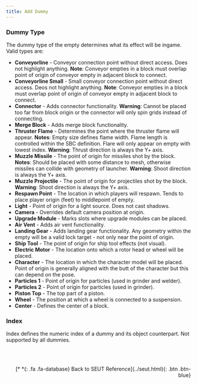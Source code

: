 ```yaml
---
title: Add Dummy
---
```

### Dummy Type
The dummy type of the empty determines what its effect will be ingame. Valid types are:

* **Conveyorline** - Conveyor connection point without direct access. Does not highlight anything. **Note**: Conveyor empties in a block must overlap point of origin of conveyor empty in adjacent block to connect.
* **Conveyorline Small** - Small conveyor connection point without direct access. Deos not highlight anything. **Note**: Conveyor empties in a block must overlap point of origin of conveyor empty in adjacent block to connect.
* **Connector** - Adds connector functionality. **Warning**: Cannot be placed too far from block origin or the connector will only spin grids instead of connecting.
* **Merge Block** - Adds merge block functionality.
* **Thruster Flame** - Determines the point where the thruster flame will appear. **Notes**: Empty size defines flame width. Flame length is controlled within the SBC definition. Flare will only appear on empty with lowest index. **Warning**: Thrust direction is always the Y+ axis.
* **Muzzle Missile** - The point of origin for missiles shot by the block. **Notes**: Should be placed with some distance to mesh, otherwise missiles can collide with geometry of launcher. **Warning**: Shoot direction is always the Y+ axis.
* **Muzzle Projectile** - The point of origin for projectiles shot by the block. **Warning**: Shoot direction is always the Y+ axis.
* **Respawn Point** - The location in which players will respawn. Tends to place player origin (feet) to middlepoint of empty.
* **Light** - Point of origin for a light source. Does not cast shadows.
* **Camera** - Overrides default camera position at origin.
* **Upgrade Module** - Marks slots where upgrade modules can be placed.
* **Air Vent** - Adds air vent functionality.
* **Landing Gear** - Adds landing gear functionality. Any geometry within the empty will be a valid lock target - not only near the point of origin.
* **Ship Tool** - The point of origin for ship tool effects (not visual).
* **Electric Motor** - The location onto which a rotor head or wheel will be placed.
* **Character** - The location in which the character model will be placed. Point of origin is generally aligned with the butt of the character but this can depend on the pose.
* **Particles 1** - Point of origin for particles (used in grinder and welder).
* **Particles 2** - Point of origin for particles (used in grinder).
* **Piston Top** - The top part of a piston.
* **Wheel** - The position at which a wheel is connected to a suspension.
* **Center** - Defines the center of a block.

### Index
Index defines the numeric index of a dummy and its object counterpart. Not supported by all dummies.

<br><br/>
<p style="text-align:right">[*&nbsp;*{: .fa .fa-database} Back to SEUT Reference](../seut.html){: .btn .btn-blue}</p>
